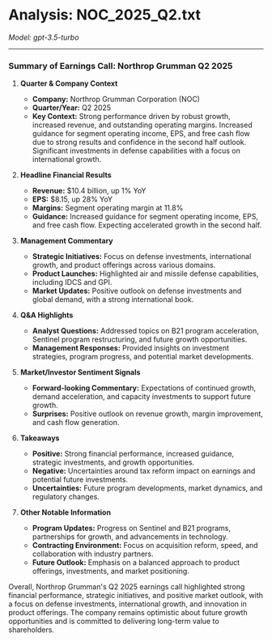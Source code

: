 # Analysis: NOC_2025_Q2.txt

*Model: gpt-3.5-turbo*

---

### Summary of Earnings Call: Northrop Grumman Q2 2025

1. **Quarter & Company Context**
   - **Company:** Northrop Grumman Corporation (NOC)
   - **Quarter/Year:** Q2 2025
   - **Key Context:** Strong performance driven by robust growth, increased revenue, and outstanding operating margins. Increased guidance for segment operating income, EPS, and free cash flow due to strong results and confidence in the second half outlook. Significant investments in defense capabilities with a focus on international growth.

2. **Headline Financial Results**
   - **Revenue:** $10.4 billion, up 1% YoY
   - **EPS:** $8.15, up 28% YoY
   - **Margins:** Segment operating margin at 11.8%
   - **Guidance:** Increased guidance for segment operating income, EPS, and free cash flow. Expecting accelerated growth in the second half.

3. **Management Commentary**
   - **Strategic Initiatives:** Focus on defense investments, international growth, and product offerings across various domains.
   - **Product Launches:** Highlighted air and missile defense capabilities, including IDCS and GPI.
   - **Market Updates:** Positive outlook on defense investments and global demand, with a strong international book.

4. **Q&A Highlights**
   - **Analyst Questions:** Addressed topics on B21 program acceleration, Sentinel program restructuring, and future growth opportunities.
   - **Management Responses:** Provided insights on investment strategies, program progress, and potential market developments.

5. **Market/Investor Sentiment Signals**
   - **Forward-looking Commentary:** Expectations of continued growth, demand acceleration, and capacity investments to support future growth.
   - **Surprises:** Positive outlook on revenue growth, margin improvement, and cash flow generation.

6. **Takeaways**
   - **Positive:** Strong financial performance, increased guidance, strategic investments, and growth opportunities.
   - **Negative:** Uncertainties around tax reform impact on earnings and potential future investments.
   - **Uncertainties:** Future program developments, market dynamics, and regulatory changes.

7. **Other Notable Information**
   - **Program Updates:** Progress on Sentinel and B21 programs, partnerships for growth, and advancements in technology.
   - **Contracting Environment:** Focus on acquisition reform, speed, and collaboration with industry partners.
   - **Future Outlook:** Emphasis on a balanced approach to product offerings, investments, and market positioning.

Overall, Northrop Grumman's Q2 2025 earnings call highlighted strong financial performance, strategic initiatives, and positive market outlook, with a focus on defense investments, international growth, and innovation in product offerings. The company remains optimistic about future growth opportunities and is committed to delivering long-term value to shareholders.
